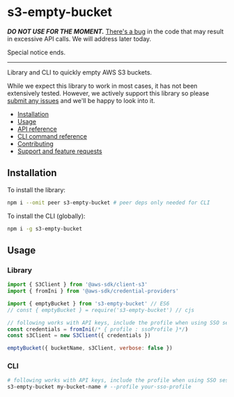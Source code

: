 # s3-empty-bucket

___DO NOT USE FOR THE MOMENT.___ [There's a bug](https://github.com/liquid-labs/s3-empty-bucket/issues/21) in the code that may result in excessive API calls. We will address later today.

Special notice ends.

--------

Library and CLI to quickly empty AWS S3 buckets.

While we expect this library to work in most cases, it has not been extensively tested. However, we actively support this library so please [submit any issues](https://github.com/liquid-labs/s3-empty-bucket/issues) and we'll be happy to look into it.

- [Installation](#installation)
- [Usage](#usage)
- [API reference](#api-reference)
- [CLI command reference](#cli-command-reference)
- [Contributing](#contributing)
- [Support and feature requests](#support-and-feature-requests)

## Installation

To install the library:
```bash
npm i --omit peer s3-empty-bucket # peer deps only needed for CLI
```

To install the CLI (globally):
```bash
npm i -g s3-empty-bucket
```

## Usage

### Library

```javascript
import { S3Client } from '@aws-sdk/client-s3'
import { fromIni } from '@aws-sdk/credential-providers'

import { emptyBucket } from 's3-empty-bucket' // ES6
// const { emptyBucket } = require('s3-empty-bucket') // cjs

// following works with API keys, include the profile when using SSO sessions
const credentials = fromIni(/* { profile : ssoProfile }*/)
const s3Client = new S3Client({ credentials })

emptyBucket({ bucketName, s3Client, verbose: false })
```

### CLI

```bash
# following works with API keys, include the profile when using SSO sessions
s3-empty-bucket my-bucket-name # --profile your-sso-profile
```